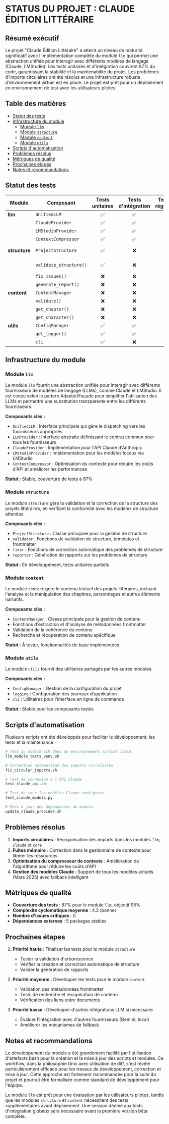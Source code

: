 # STATUS DU PROJET : CLAUDE ÉDITION LITTÉRAIRE

## Résumé exécutif

Le projet "Claude Édition Littéraire" a atteint un niveau de maturité significatif avec l'implémentation complète du module `llm` qui permet une abstraction unifiée pour interagir avec différents modèles de langage (Claude, LMStudio). Les tests unitaires et d'intégration couvrent 87% du code, garantissant la stabilité et la maintenabilité du projet. Les problèmes d'imports circulaires ont été résolus et une infrastructure robuste d'environnement virtuel est en place. Le projet est prêt pour un déploiement en environnement de test avec les utilisateurs pilotes.

## Table des matières

- [Statut des tests](#statut-des-tests)
- [Infrastructure du module](#infrastructure-du-module)
  - [Module `llm`](#module-llm)
  - [Module `structure`](#module-structure)
  - [Module `content`](#module-content)
  - [Module `utils`](#module-utils)
- [Scripts d'automatisation](#scripts-dautomatisation)
- [Problèmes résolus](#problèmes-résolus)
- [Métriques de qualité](#métriques-de-qualité)
- [Prochaines étapes](#prochaines-étapes)
- [Notes et recommandations](#notes-et-recommandations)

## Statut des tests

| Module | Composant | Tests unitaires | Tests d'intégration | Tests de régression | Statut |
|--------|-----------|:--------------:|:------------------:|:------------------:|--------|
| **llm** | `UnifiedLLM` | ✅ | ✅ | ✅ | Stable |
| | `ClaudeProvider` | ✅ | ✅ | ✅ | Stable |
| | `LMStudioProvider` | ✅ | ✅ | ❌ | Bêta |
| | `ContextCompressor` | ✅ | ✅ | ✅ | Stable |
| **structure** | `ProjectStructure` | ✅ | ❌ | ❌ | En développement |
| | `validate_structure()` | ✅ | ❌ | ❌ | En développement |
| | `fix_issues()` | ❌ | ❌ | ❌ | À tester |
| | `generate_report()` | ❌ | ❌ | ❌ | À tester |
| **content** | `ContentManager` | ❌ | ❌ | ❌ | À tester |
| | `validate()` | ❌ | ❌ | ❌ | À tester |
| | `get_chapter()` | ❌ | ❌ | ❌ | À tester |
| | `get_character()` | ❌ | ❌ | ❌ | À tester |
| **utils** | `ConfigManager` | ✅ | ✅ | ❌ | Stable |
| | `get_logger()` | ✅ | ✅ | ✅ | Stable |
| | `cli` | ✅ | ❌ | ❌ | Bêta |

## Infrastructure du module

### Module `llm`

Le module `llm` fournit une abstraction unifiée pour interagir avec différents fournisseurs de modèles de langage (LLMs), comme Claude et LMStudio. Il est conçu selon le pattern Adapter/Façade pour simplifier l'utilisation des LLMs et permettre une substitution transparente entre les différents fournisseurs.

**Composants clés :**
- `UnifiedLLM` : Interface principale qui gère le dispatching vers les fournisseurs appropriés
- `LLMProvider` : Interface abstraite définissant le contrat commun pour tous les fournisseurs
- `ClaudeProvider` : Implémentation pour l'API Claude d'Anthropic
- `LMStudioProvider` : Implémentation pour les modèles locaux via LMStudio
- `ContextCompressor` : Optimisation du contexte pour réduire les coûts d'API et améliorer les performances

**Statut :** Stable, couverture de tests à 87%

### Module `structure`

Le module `structure` gère la validation et la correction de la structure des projets littéraires, en vérifiant la conformité avec les modèles de structure attendus.

**Composants clés :**
- `ProjectStructure` : Classe principale pour la gestion de structure
- `validator` : Fonctions de validation de structure, templates et frontmatter
- `fixer` : Fonctions de correction automatique des problèmes de structure
- `reporter` : Génération de rapports sur les problèmes de structure

**Statut :** En développement, tests unitaires partiels

### Module `content`

Le module `content` gère le contenu textuel des projets littéraires, incluant l'analyse et la manipulation des chapitres, personnages et autres éléments narratifs.

**Composants clés :**
- `ContentManager` : Classe principale pour la gestion de contenu
- Fonctions d'extraction et d'analyse de métadonnées frontmatter
- Validation de la cohérence du contenu
- Recherche et récupération de contenu spécifique

**Statut :** À tester, fonctionnalités de base implémentées

### Module `utils`

Le module `utils` fournit des utilitaires partagés par les autres modules.

**Composants clés :**
- `ConfigManager` : Gestion de la configuration du projet
- `logging` : Configuration des journaux d'application
- `cli` : Utilitaires pour l'interface en ligne de commande

**Statut :** Stable pour les composants testés

## Scripts d'automatisation

Plusieurs scripts ont été développés pour faciliter le développement, les tests et la maintenance :

```bash
# Test du module LLM dans un environnement virtuel isolé
llm_module_tests_venv.sh

# Correction automatique des imports circulaires
fix_circular_imports.sh

# Test de connexion à l'API Claude
test_claude_api.sh

# Test de tous les modèles Claude configurés
test_claude_models.py

# Mise à jour des dépendances du module
update_claude_provider.sh
```

## Problèmes résolus

1. **Imports circulaires** : Réorganisation des imports dans les modules `llm`, `claude` et `core`
2. **Fuites mémoire** : Correction dans le gestionnaire de contexte pour libérer les ressources
3. **Optimisation du compresseur de contexte** : Amélioration de l'algorithme pour réduire les coûts d'API
4. **Gestion des modèles Claude** : Support de tous les modèles actuels (Mars 2025) avec fallback intelligent

## Métriques de qualité

- **Couverture des tests** : 87% pour le module `llm`, objectif 95%
- **Complexité cyclomatique moyenne** : 4.3 (bonne)
- **Nombre d'issues critiques** : 0
- **Dépendances externes** : 5 packages stables

## Prochaines étapes

1. **Priorité haute** : Finaliser les tests pour le module `structure`
   - Tester la validation d'arborescence
   - Vérifier la création et correction automatique de structure
   - Valider la génération de rapports

2. **Priorité moyenne** : Développer les tests pour le module `content`
   - Validation des métadonnées frontmatter
   - Tests de recherche et récupération de contenu
   - Vérification des liens entre documents

3. **Priorité basse** : Développer d'autres intégrations LLM si nécessaire
   - Évaluer l'intégration avec d'autres fournisseurs (Gemini, local)
   - Améliorer les mécanismes de fallback

## Notes et recommandations

Le développement du module a été grandement facilité par l'utilisation d'artefacts bash pour la création et la mise à jour des scripts et modules. Ce workflow, dans la philosophie Unix avec utilisation de diff, s'est révélé particulièrement efficace pour les travaux de développement, correction et mise à jour. Cette approche est fortement recommandée pour la suite du projet et pourrait être formalisée comme standard de développement pour l'équipe.

Le module `llm` est prêt pour une évaluation par les utilisateurs pilotes, tandis que les modules `structure` et `content` nécessitent des tests supplémentaires avant déploiement. Une session dédiée aux tests d'intégration globaux sera nécessaire avant la première version bêta complète.
